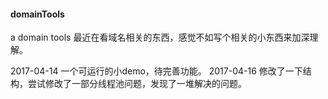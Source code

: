 #### domainTools
a domain tools
最近在看域名相关的东西，感觉不如写个相关的小东西来加深理解。

2017-04-14 一个可运行的小demo，待完善功能。
2017-04-16 修改了一下结构，尝试修改了一部分线程池问题，发现了一堆解决的问题。